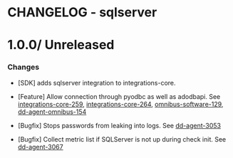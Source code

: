 # CHANGELOG - sqlserver

1.0.0/ Unreleased
==================

### Changes

* [SDK] adds sqlserver integration to integrations-core.

* [Feature] Allow connection through pyodbc as well as adodbapi. See [integrations-core-259](https://github.com/DataDog/integrations-core/pull/259), [integrations-core-264](https://github.com/DataDog/integrations-core/pull/264), [omnibus-software-129](https://github.com/DataDog/omnibus-software/pull/129), [dd-agent-omnibus-154](https://github.com/DataDog/dd-agent-omnibus/pull/154)

* [Bugfix] Stops passwords from leaking into logs. See [dd-agent-3053](https://github.com/datadog/dd-agent/issues/3053)
* [Bugfix] Collect metric list if SQLServer is not up during check init. See [dd-agent-3067](https://github.com/datadog/dd-agent/issues/3067)
